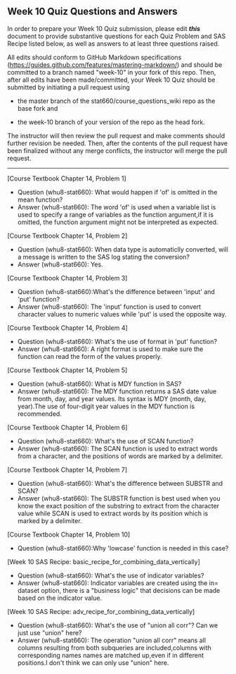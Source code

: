 
## Week 10 Quiz Questions and Answers

In order to prepare your Week 10 Quiz submission, please edit ***this*** document to provide substantive questions for each Quiz Problem and SAS Recipe listed below, as well as answers to at least three questions raised.

All edits should conform to GitHub Markdown specifications (https://guides.github.com/features/mastering-markdown/) and should be committed to a branch named "week-10" in your fork of this repo. Then, after all edits have been made/committed, your Week 10 Quiz should be submitted by initiating a pull request using

- the master branch of the stat660/course_questions_wiki repo as the base fork and

- the week-10 branch of your version of the repo as the head fork.

The instructor will then review the pull request and make comments should further revision be needed. Then, after the contents of the pull request have been finalized without any merge conflicts, the instructor will merge the pull request.



********************************************************************************



[Course Textbook Chapter 14, Problem 1]
- Question (whu8-stat660): What would happen if 'of' is omitted in the mean function?
- Answer (whu8-stat660): The word 'of' is used when a variable list is used to specify a range of variables as the function argument,if it is omitted, the function argument might not be interpreted as expected.



[Course Textbook Chapter 14, Problem 2]
- Question (whu8-stat660): When data type is automaticlly converted, will a message is written to the SAS log stating the conversion?
- Answer (whu8-stat660): Yes.



[Course Textbook Chapter 14, Problem 3]
- Question (whu8-stat660):What's the difference between 'input' and 'put' function?
- Answer (whu8-stat660): The 'input' function is used to convert character values to numeric values while 'put' is used the opposite way.



[Course Textbook Chapter 14, Problem 4]
- Question (whu8-stat660): What's the use of format in 'put' function?
- Answer (whu8-stat660): A right format is used to make sure the function can read the form of the values properly.



[Course Textbook Chapter 14, Problem 5]
- Question (whu8-stat660): What is MDY function in SAS?
- Answer (whu8-stat660): The MDY function returns a SAS date value from month, day, and year values. Its syntax is MDY (month, day, year).The use of four-digit year values in the MDY function is recommended.



[Course Textbook Chapter 14, Problem 6]
- Question (whu8-stat660): What's the use of SCAN function?
- Answer (whu8-stat660): The SCAN function is used to extract words from a character, and the positions of words are marked by a delimiter. 



[Course Textbook Chapter 14, Problem 7]
- Question (whu8-stat660): What's the difference between SUBSTR and SCAN?
- Answer (whu8-stat660): The SUBSTR function is best used when you know the exact position of the substring to extract from the character value while SCAN is used to extract words by its position which is marked by a delimiter.



[Course Textbook Chapter 14, Problem 10]
- Question (whu8-stat660):Why 'lowcase' function is needed in this case?



[Week 10 SAS Recipe: basic_recipe_for_combining_data_vertically]
- Question (whu8-stat660): What's the use of indicator variables?
- Answer (whu8-stat660): Indicator variables are created using the in= dataset option, there is a "business logic" that decisions can be made based on the indicator value.



[Week 10 SAS Recipe: adv_recipe_for_combining_data_vertically]
- Question (whu8-stat660): What's the use of "union all corr"? Can we just use "union" here?
- Answer (whu8-stat660): The operation "union all corr" means all columns resulting from both subqueries are included,columns with corresponding names names are matched up,even if in different positions.I don't think we can only use "union" here.


